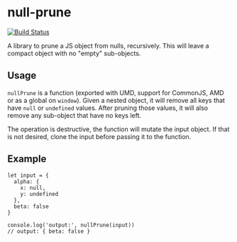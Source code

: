 # null-prune

[![Build Status](https://travis-ci.org/cskeppstedt/null-prune.svg?branch=master)](https://travis-ci.org/cskeppstedt/null-prune)

A library to prune a JS object from nulls, recursively. This will leave a
compact object with no "empty" sub-objects.

## Usage

`nullPrune` is a function (exported with UMD, support for CommonJS, AMD or as a
global on `window`). Given a nested object, it will remove all keys that have
`null` or `undefined` values. After pruning those values, it will also remove
any sub-object that have no keys left.

The operation is destructive, the function will mutate the input object. If
that is not desired, clone the input before passing it to the function.

## Example

```
let input = {
  alpha: {
    x: null,
    y: undefined
  },
  beta: false
}

console.log('output:', nullPrune(input))
// output: { beta: false }
```
